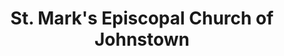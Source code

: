 ---
layout: repo
title: "St. Mark's Episcopal Church of Johnstown"
id: 13901
permalink: repos/13901/
---